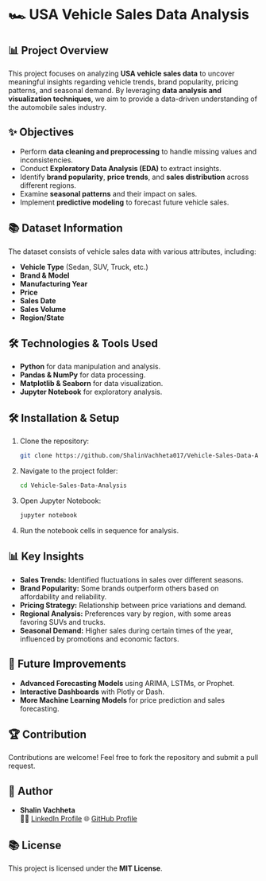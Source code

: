 # 🏎️ USA Vehicle Sales Data Analysis

## 📊 Project Overview
This project focuses on analyzing **USA vehicle sales data** to uncover meaningful insights regarding vehicle trends, brand popularity, pricing patterns, and seasonal demand. By leveraging **data analysis and visualization techniques**, we aim to provide a data-driven understanding of the automobile sales industry.

## ✨ Objectives
- Perform **data cleaning and preprocessing** to handle missing values and inconsistencies.
- Conduct **Exploratory Data Analysis (EDA)** to extract insights.
- Identify **brand popularity**, **price trends**, and **sales distribution** across different regions.
- Examine **seasonal patterns** and their impact on sales.
- Implement **predictive modeling** to forecast future vehicle sales.

## 📚 Dataset Information
The dataset consists of vehicle sales data with various attributes, including:
- **Vehicle Type** (Sedan, SUV, Truck, etc.)
- **Brand & Model**
- **Manufacturing Year**
- **Price**
- **Sales Date**
- **Sales Volume**
- **Region/State**

## 🛠️ Technologies & Tools Used
- **Python** for data manipulation and analysis.
- **Pandas & NumPy** for data processing.
- **Matplotlib & Seaborn** for data visualization.
- **Jupyter Notebook** for exploratory analysis.

## 🛠️ Installation & Setup
1. Clone the repository:
   ```bash
   git clone https://github.com/ShalinVachheta017/Vehicle-Sales-Data-Analysis.git
   ```
2. Navigate to the project folder:
   ```bash
   cd Vehicle-Sales-Data-Analysis
   ```
3. Open Jupyter Notebook:
   ```bash
   jupyter notebook
   ```
4. Run the notebook cells in sequence for analysis.

## 📊 Key Insights
- **Sales Trends:** Identified fluctuations in sales over different seasons.
- **Brand Popularity:** Some brands outperform others based on affordability and reliability.
- **Pricing Strategy:** Relationship between price variations and demand.
- **Regional Analysis:** Preferences vary by region, with some areas favoring SUVs and trucks.
- **Seasonal Demand:** Higher sales during certain times of the year, influenced by promotions and economic factors.

## 💎 Future Improvements
- **Advanced Forecasting Models** using ARIMA, LSTMs, or Prophet.
- **Interactive Dashboards** with Plotly or Dash.
- **More Machine Learning Models** for price prediction and sales forecasting.

## 🏆 Contribution
Contributions are welcome! Feel free to fork the repository and submit a pull request.

## 👥 Author
- **Shalin Vachheta**  
  👨‍🎓 [LinkedIn Profile](https://www.linkedin.com/in/shalin-vachheta/)
  🌐 [GitHub Profile](https://github.com/ShalinVachheta017)  

## 📚 License
This project is licensed under the **MIT License**.

